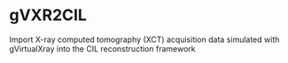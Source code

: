 # gVXR2CIL
Import X-ray computed tomography (XCT) acquisition data simulated with gVirtualXray into the CIL reconstruction framework

